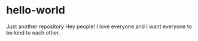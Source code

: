 # hello-world
Just another repository
Hey people!
I love everyone and I want everyone to be kind to each other.
